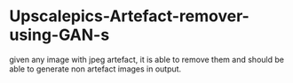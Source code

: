 # Upscalepics-Artefact-remover-using-GAN-s
 given any image with jpeg artefact, it is able to remove them and should be able to generate non artefact images in output. 
